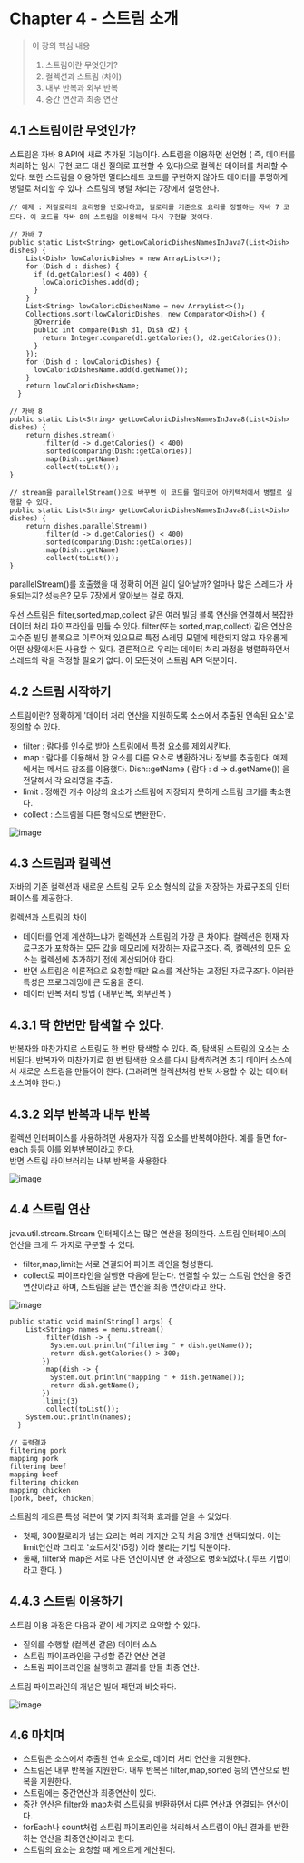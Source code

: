 # Chapter 4 - 스트림 소개
> 이 장의 핵심 내용
> 1. 스트림이란 무엇인가?
> 2. 컬렉션과 스트림 (차이)
> 3. 내부 반복과 외부 반복
> 4. 중간 연산과 최종 연산


##  4.1 스트림이란 무엇인가?
스트림은 자바 8 API에 새로 추가된 기능이다. 스트림을 이용하면 선언형 ( 즉, 데이터를 처리하는 임시 구현 코드 대신 질의로 표현할 수 있다)으로 컬렉션 데이터를 처리할 수 있다.
또한 스트림을 이용하면 멀티스레드 코드를 구현하지 않아도 데이터를 투명하게 병렬로 처리할 수 있다. 스트림의 병렬 처리는 7장에서 설명한다.

```
// 예제 : 저칼로리의 요리명을 반호나하고, 칼로리를 기준으로 요리를 정렬하는 자바 7 코드다. 이 코드를 자바 8의 스트림을 이용해서 다시 구현할 것이다.

// 자바 7
public static List<String> getLowCaloricDishesNamesInJava7(List<Dish> dishes) {
    List<Dish> lowCaloricDishes = new ArrayList<>();
    for (Dish d : dishes) {
      if (d.getCalories() < 400) {
        lowCaloricDishes.add(d);
      }
    }
    List<String> lowCaloricDishesName = new ArrayList<>();
    Collections.sort(lowCaloricDishes, new Comparator<Dish>() {
      @Override
      public int compare(Dish d1, Dish d2) {
        return Integer.compare(d1.getCalories(), d2.getCalories());
      }
    });
    for (Dish d : lowCaloricDishes) {
      lowCaloricDishesName.add(d.getName());
    }
    return lowCaloricDishesName;
  }

// 자바 8
public static List<String> getLowCaloricDishesNamesInJava8(List<Dish> dishes) {
    return dishes.stream()
        .filter(d -> d.getCalories() < 400)
        .sorted(comparing(Dish::getCalories))
        .map(Dish::getName)
        .collect(toList());
}

// stream을 parallelStream()으로 바꾸면 이 코드를 멀티코어 아키텍처에서 병렬로 실행할 수 있다.
public static List<String> getLowCaloricDishesNamesInJava8(List<Dish> dishes) {
    return dishes.parallelStream()
        .filter(d -> d.getCalories() < 400)
        .sorted(comparing(Dish::getCalories))
        .map(Dish::getName)
        .collect(toList());
}
```
parallelStream()를 호출했을 때 정확히 어떤 일이 일어날까? 얼마나 많은 스레드가 사용되는지? 성능은? 모두 7장에서 알아보는 걸로 하자.

우선 스트림은 filter,sorted,map,collect 같은 여러 빌딩 블록 연산을 연결해서 복잡한 데이터 처리 파이프라인을 만들 수 있다.
filter(또는 sorted,map,collect) 같은 연산은 고수준 빌딩 블록으로 이루어져 있으므로 특정 스레딩 모델에 제한되지 않고 자유롭게 어떤 상황에서든 사용할 수 있다.
결론적으로 우리는 데이터 처리 과정을 병렬화하면서 스레드와 락을 걱정할 필요가 없다. 이 모든것이 스트림 API 덕분이다.

## 4.2 스트림 시작하기   
스트림이란? 정확하게 '데이터 처리 연산을 지원하도록 소스에서 추출된 연속된 요소'로 정의할 수 있다. 
 - filter : 람다를 인수로 받아 스트림에서 특정 요소를 제외시킨다.
 - map : 람다를 이용해서 한 요소를 다른 요소로 변환하거나 정보를 추출한다. 예제 에서는 메서드 참조를 이용했다. Dish::getName ( 람다 : d -> d.getName()) 을 전달해서 각 요리명을 추출.
 - limit : 정해진 개수 이상의 요소가 스트림에 저장되지 못하게 스트림 크기를 축소한다.
 - collect : 스트림을 다른 형식으로 변환한다.

![image](https://github.com/Jorados/Modern-Java-In-Action/assets/100845256/797d6e53-acc0-402a-b59e-9be3c020ec3b)   

## 4.3 스트림과 컬렉션
자바의 기존 컬렉션과 새로운 스트림 모두 요소 형식의 값을 저장하는 자료구조의 인터페이스를 제공한다.   

컬렉션과 스트림의 차이
 - 데이터를 언제 계산하느냐가 컬렉션과 스트림의 가장 큰 차이다. 컬렉션은 현재 자료구조가 포함하는 모든 값을 메모리에 저장하는 자료구조다. 즉, 컬렉션의 모든 요소는 컬렉션에 추가하기 전에 계산되어야 한다.
 - 반면 스트림은 이론적으로 요청할 때만 요소를 계산하는 고정된 자료구조다. 이러한 특성은 프로그래밍에 큰 도움을 준다.
 - 데이터 반복 처리 방법 ( 내부반복, 외부반복 )

## 4.3.1 딱 한번만 탐색할 수 있다.
반복자와 마찬가지로 스트림도 한 번만 탐색할 수 있다. 즉, 탐색된 스트림의 요소는 소비된다. 반복자와 마찬가지로 한 번 탐색한 요소를 다시 탐색하려면 초기 데이터 소스에서 새로운 스트림을 만들어야 한다.
(그러려면 컬렉션처럼 반복 사용할 수 있는 데이터 소스여야 한다.)

## 4.3.2 외부 반복과 내부 반복
컬렉션 인터페이스를 사용하려면 사용자가 직접 요소를 반복해야한다. 예를 들면 for-each 등등 이를 외부반복이라고 한다.   
반면 스트림 라이브러리는 내부 반복을 사용한다.   

![image](https://github.com/Jorados/Modern-Java-In-Action/assets/100845256/1d01cf9e-47d1-430f-b4d1-768900edf2e9)   

## 4.4 스트림 연산
java.util.stream.Stream 인터페이스는 많은 연산을 정의한다. 스트림 인터페이스의 연산을 크게 두 가지로 구분할 수 있다.   
 - filter,map,limit는 서로 연결되어 파이프 라인을 형성한다.
 - collect로 파이프라인을 실행한 다음에 닫는다.
연결할 수 있는 스트림 연산을 중간 연산이라고 하며, 스트림을 닫는 연산을 최종 연산이라고 한다.

![image](https://github.com/Jorados/Modern-Java-In-Action/assets/100845256/03bbfa57-b195-49bf-9ab9-493524800e09)

```
public static void main(String[] args) {
    List<String> names = menu.stream()
        .filter(dish -> {
          System.out.println("filtering " + dish.getName());
          return dish.getCalories() > 300;
        })
        .map(dish -> {
          System.out.println("mapping " + dish.getName());
          return dish.getName();
        })
        .limit(3)
        .collect(toList());
    System.out.println(names);
  }

// 출력결과
filtering pork
mapping pork
filtering beef
mapping beef
filtering chicken
mapping chicken
[pork, beef, chicken]
```

스트림의 게으른 특성 덕분에 몇 가지 최적화 효과를 얻을 수 있었다. 
 - 첫째, 300칼로리가 넘는 요리는 여러 개지만 오직 처음 3개만 선택되었다. 이는 limit연산과 그리고 '쇼트서킷'(5장) 이라 불리는 기법 덕분이다.
 - 둘째, filter와 map은 서로 다른 연산이지만 한 과정으로 병화되었다.( 루프 기법이라고 한다. )


## 4.4.3 스트림 이용하기   
스트림 이용 과정은 다음과 같이 세 가지로 요약할 수 있다.   
 - 질의를 수행할 (컬렉션 같은) 데이터 소스   
 - 스트림 파이프라인을 구성할 중간 연산 연결  
 - 스트림 파이프라인을 실행하고 결과를 만들 최종 연산.  

스트림 파이프라인의 개념은 빌더 패턴과 비슷하다.   

![image](https://github.com/Jorados/Modern-Java-In-Action/assets/100845256/73adf89d-d5e6-4df7-a1c4-d81d91c70ee8)


## 4.6 마치며
 - 스트림은 소스에서 추출된 연속 요소로, 데이터 처리 연산을 지원한다.
 - 스트림은 내부 반복을 지원한다. 내부 반복은 filter,map,sorted 등의 연산으로 반복을 지원한다.
 - 스트림에는 중간연산과 최종연산이 있다.
 - 증간 연산은 filter와 map처럼 스트림을 반환하면서 다른 연산과 연결되는 연산이다.
 - forEach나 count처럼 스트림 파이프라인을 처리해서 스트림이 아닌 결과를 반환하는 연산을 최종연산이라고 한다.
 - 스트림의 요소는 요청할 때 게으르게 계산된다.
